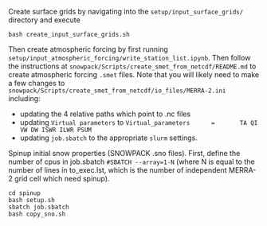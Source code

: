 Create surface grids by navigating into the  `setup/input_surface_grids/` directory and execute
```
bash create_input_surface_grids.sh
```

Then create atmospheric forcing by first running `setup/input_atmospheric_forcing/write_station_list.ipynb`. Then follow the instructions at `snowpack/Scripts/create_smet_from_netcdf/README.md` to create atmospheric forcing `.smet` files. Note that you will likely need to make a few changes to `snowpack/Scripts/create_smet_from_netcdf/io_files/MERRA-2.ini` including:
* updating the 4 relative paths which point to .nc files
* updating `Virtual parameters` to `Virtual_parameters      =       TA QI VW DW ISWR ILWR PSUM`
* updating `job.sbatch` to the appropriate `slurm` settings. 

Spinup initial snow properties (SNOWPACK .sno files). First, define the number of cpus in job.sbatch `#SBATCH --array=1-N` (where N is equal to the number of lines in to_exec.lst, which is the number of independent MERRA-2 grid cell which need spinup).

```
cd spinup
bash setup.sh
sbatch job.sbatch
bash copy_sno.sh 
```
